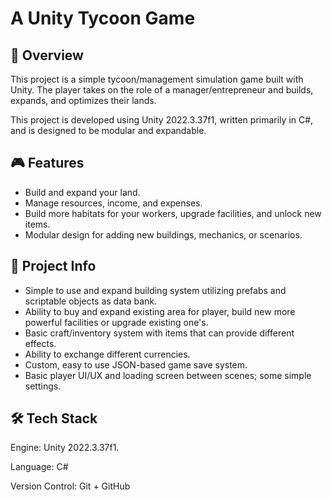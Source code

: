 # A Unity Tycoon Game

## 📖 Overview

This project is a simple tycoon/management simulation game built with Unity. The player takes on the role of a manager/entrepreneur and builds, expands, and optimizes their lands.

This project is developed using Unity 2022.3.37f1, written primarily in C#, and is designed to be modular and expandable.

## 🎮 Features

 - Build and expand your land.
 - Manage resources, income, and expenses.
 - Build more habitats for your workers, upgrade facilities, and unlock new items.
 - Modular design for adding new buildings, mechanics, or scenarios.

## 🔎 Project Info

 - Simple to use and expand building system utilizing prefabs and scriptable objects as data bank.
 - Ability to buy and expand existing area for player, build new more powerful facilities or upgrade existing one's.
 - Basic craft/inventory system with items that can provide different effects.
 - Ability to exchange different currencies.
 - Custom, easy to use JSON-based game save system.
 - Basic player UI/UX and loading screen between scenes; some simple settings.

## 🛠️ Tech Stack

Engine: Unity 2022.3.37f1.

Language: C#

Version Control: Git + GitHub
